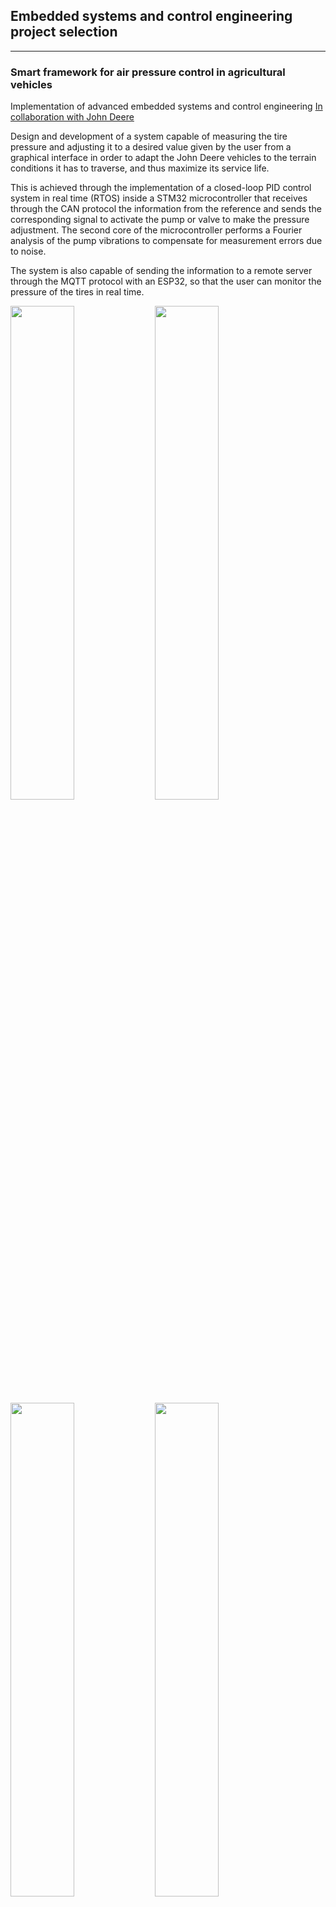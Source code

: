 ## Embedded systems and control engineering project selection

---
### Smart framework for air pressure control in agricultural vehicles
Implementation of advanced embedded systems and control engineering
[In collaboration with John Deere](https://www.deere.com/en/index.html)

Design and development of a system capable of measuring the tire pressure and adjusting it to a desired value given by the user from a graphical interface in order to adapt the John Deere vehicles to the terrain conditions it has to traverse, and thus maximize its service life. 

This is achieved through the implementation of a closed-loop PID control system in real time (RTOS) inside a STM32 microcontroller that receives through the CAN protocol the information from the reference and sends the corresponding signal to activate the pump or valve to make the pressure adjustment. The second core of the microcontroller performs a Fourier analysis of the pump vibrations to compensate for measurement errors due to noise.

The system is also capable of sending the information to a remote server through the MQTT protocol with an ESP32, so that the user can monitor the pressure of the tires in real time.

<img src="images/P1-control-diagram.png" width="45%"></img> <img 
src="images/P1-schematic.png" width="45%"></img> <img 
src="images/P1-3Dmodel.png" width="45%"></img> <img 
src="images/P1-freq.png" width="45%"></img> <img 
src="images/P1-GUI.png" width="45%"></img>

<img src="images/P1-control-diagram.png?raw=true"/>
<img src="images/P1-schematic.png?raw=true"/>
<img src="images/P1-3Dmodel.png?raw=true"/>
<img src="images/P1-freq.png?raw=true"/>
<img src="images/P1-GUI.png?raw=true"/>

---
### Gas detection safety system
[Supervised by Intel](https://www.deere.com/en/index.html)

To implement a safety system that focuses on the detection of harmful gases, interconnected sensors that measure different environmental variables are needed. If the concentration of harmful gases is above the permitted limits measured with an MQ3-alcohol and MQ135-CO<sub>2</sub> sensors, the system activates ventilation fans and alarm systems to prevent accidents and preserve the health and well-being of individuals. The microcontroller used is an ATmega328P, which additionally communicates via Bluetooth with a computer to monitor the system in real time.

<img src="images/P2-diagram.png?raw=true"/>
<img src="images/P2-schematic.png?raw=true"/>

---
### Smart garbage bin system
Implmentation of the internet of things


This smart trash monitoring system uses a Raspberry Pi an ultrasonic sensor to determine the percentage of waste accumulated in the bin. The data is sent and stored in a MySQL database deployed with XAMPP, and presented on a dashboard for easy and convenient viewing by users. The idea is, if expanded, to have a network of cans to improve the route efficiency of garbage collection services. 

Two types of MQTT protocol inputs were used in Node-Red to receive measurements from the simulation and the physical sensor. Each input went into a separate function to provide the necessary formatting and perform the evaluation of the requirements. The information was filtered and sent via email and Telegram notifications.

<img src="images/P3-dash.png?raw=true"/>
<img src="images/P3-map.png?raw=true"/>
<img src="images/P3-node.png?raw=true"/>
<img src="images/P3-uml.png?raw=true"/>

---
<p style="font-size:11px"></p>